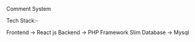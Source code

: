 Comment System

Tech Stack:-

Frontend -> React js
Backend -> PHP Framework Slim
Database -> Mysql



